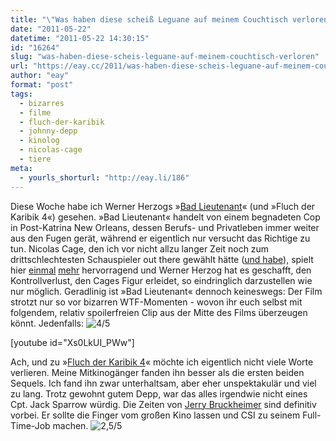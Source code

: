 ```yaml
---
title: "\"Was haben diese scheiß Leguane auf meinem Couchtisch verloren?\""
date: "2011-05-22"
datetime: "2011-05-22 14:30:15"
id: "16264"
slug: "was-haben-diese-scheis-leguane-auf-meinem-couchtisch-verloren"
url: "https://eay.cc/2011/was-haben-diese-scheis-leguane-auf-meinem-couchtisch-verloren/"
author: "eay"
format: "post"
tags:
  - bizarres
  - filme
  - fluch-der-karibik
  - johnny-depp
  - kinolog
  - nicolas-cage
  - tiere
meta:
  - yourls_shorturl: "http://eay.li/186"
---
```


Diese Woche habe ich Werner Herzogs »[Bad Lieutenant](http://www.imdb.com/title/tt1095217/)« (und »Fluch der Karibik 4«) gesehen. »Bad Lieutenant« handelt von einem begnadeten Cop in Post-Katrina New Orleans, dessen Berufs- und Privatleben immer weiter aus den Fugen gerät, während er eigentlich nur versucht das Richtige zu tun. Nicolas Cage, den ich vor nicht allzu langer Zeit noch zum drittschlechtesten Schauspieler out there gewählt hätte ([und habe](//eay.cc/2009/nicolas-cage/)), spielt hier [einmal](http://www.imdb.com/title/tt1250777/) [mehr](http://www.imdb.com/title/tt0963966/) hervorragend und Werner Herzog hat es geschafft, den Kontrollverlust, den Cages Figur erleidet, so eindringlich darzustellen wie nur möglich. Geradlinig ist »Bad Lieutenant« dennoch keineswegs: Der Film strotzt nur so vor bizarren WTF-Momenten - wovon ihr euch selbst mit folgendem, relativ spoilerfreien Clip aus der Mitte des Films überzeugen könnt. Jedenfalls: ![4/5](/uploads/pages/emdb/s_4.gif)

\[youtube id="Xs0LkUI\_PWw"\]

Ach, und zu »[Fluch der Karibik 4](http://www.imdb.com/title/tt1298650/)« möchte ich eigentlich nicht viele Worte verlieren. Meine Mitkinogänger fanden ihn besser als die ersten beiden Sequels. Ich fand ihn zwar unterhaltsam, aber eher unspektakulär und viel zu lang. Trotz gewohnt gutem Depp, war das alles irgendwie nicht eines Cpt. Jack Sparrow würdig. Die Zeiten von [Jerry Bruckheimer](http://www.imdb.com/name/nm0000988/) sind definitiv vorbei. Er sollte die Finger vom großen Kino lassen und CSI zu seinem Full-Time-Job machen. ![2,5/5](/uploads/pages/emdb/s_2-5.gif)
